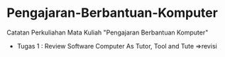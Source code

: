 # Pengajaran-Berbantuan-Komputer
Catatan Perkuliahan Mata Kuliah "Pengajaran Berbantuan Komputer"

- Tugas 1 : Review Software Computer As Tutor, Tool and Tute =>revisi
